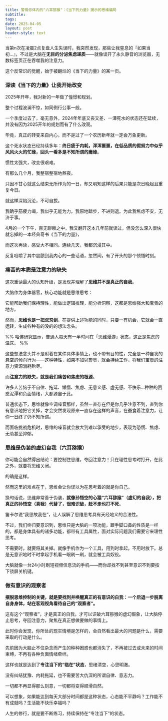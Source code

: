 ```yaml
---
title: 警惕你体内的"六耳猕猴"：《当下的力量》揭示的思维骗局
subtitle: 
tags: 
date: 2025-04-05
layout: post
header-style: text
---
```


当第n次在凌晨2点复盘人生失误时，我突然发现，那些让我窒息的『如果当初...』，不过是大脑在**无目的分泌焦虑递质**——就像误开了永久静音的浏览器，无数标签页正在吞噬我的注意力。

这个反常识的觉醒，始于被翻烂的《当下的力量》的某一页。

### 深读《当下的力量》让我开始改变

2025年开年，我对新的一年做了憧憬和规划。

整个过程波澜不惊，如同例行公事一般。

一个季度过去了，毫无意外，2024年年底又丧又差、一潭死水的状态还在延续，并没有因为2025开年的规划而有了什么改观。

毕竟，真正的转变来自内心，而不是过了一个农历新年就一定会万象更新。

这个死水状态已经持续多年：**终日疲于内耗，浑浑噩噩，在低品质的假努力中似乎风风火火的忙碌，回头一看多是不知所谓的庸碌**。

惯性太强大，改变很艰难。

有那么几个月，我整宿整宿地熬夜。

只因不甘心就这么结束无所作为的一日，却又明知这样的后果只能是次日晚起且重复今日。

就这样深陷沉沦，不可自拔。

我确乎筋疲力竭，我似乎无能为力。我原地踏步，不进则退。为此我焦虑不安，无济于事。

4月的一个下午，百无聊赖之中，我又翻开这本几年前就读过，但没怎么深入很快就忘掉的一本经典奇书《当下的力量》，

而这次再读，感受大不相同。连续几天，我都沉浸其中。

反复咀嚼了其中震颤到我内心的一些话语，忽然间，有了开头的那个顿悟时刻。

### 痛苦的本质是注意力的缺失

这次重读最大的认知升级，是发现并理解了**思维并不是真正的自我**。

大脑作为身体器官，核心功能就是思维思考：

它能帮助我们保持理性，能做出逻辑推理，能分析洞察，这都是思维强大和宝贵的地方。

然而，**思维也是一把双刃剑**，在提供上述功能的同时，只要一有机会，它就会一直运转，生成各种有的没的的想法念头。

%% 哈佛研究显示，普通人每天有一半时间在「思维漫游」状态，这正是焦虑的温床。 %%

这些想法念头并不是附着在某件具体事情上，也不带有目的性，完全是一种自发的悬空的倾向行为——这种特性，如果不加以警觉，就会持续工作，将我们宝贵的注意力资源消耗殆尽。

而**注意力的缺失，就是我们痛苦和焦虑的根源**。

许多人苦恼于不自律、拖延、懒惰、焦虑、无意义感、虚无感、不快乐...种种的困惑泥潭和负面情绪，大都源自于此。

普通状态下，思维就像空调噪音那样，虽然一直存在但是你几乎注意不到，直到你有意识地把它关掉，才会突然发现原来一直存在这样的声音，在蚕食着注意力，让你一日终了仍不知所谓。

而面临挑战危机时，思维的噪音就会放大到难以承受的地步，表现为恐慌、焦虑、无助甚至抑郁。

### 思维是伪装的虚幻自我（六耳猕猴）

你可能会自然得出结论：要控制住思维，夺回注意力！只在理性思考时打开，在此之外，就要将思维关闭。

的确是这样。

然而这里的难点在于，思维会让你误以为在思考着的就是你自己。

换句话说，思维非常善于伪装，**就像孙悟空的心猿“六耳猕猴”（虚幻的自我），把真正的孙悟空（真我）代替了，很难识破，赶不走也打不死**。

笛卡尔说“我思故我在”，让人误解了思维思考具有天经地义的合法性。

不过，我们终归要意识到，思维只是大脑的一项功能，跟手脚口鼻的性质是一样的，都是身体具有的诸多功能，都带有工具属性，面对实际问题我们需要它来理性思考。

不需要时，就要将其关掉。就像手机作为一个工具，用到时拿起，不用时放下。总是无意识地时不时拿起手机看一眼刷一刷，就会被工具奴役。

大脑就像一台24小时刷短视频信息流的手机——而你却找不到甚至意识不到要按下锁屏关机键。

### 做有意识的观察者

**摆脱思维控制的关键，就是要找到并唤醒真正的有意识的自我：一个后退一步脱离自身身体，站在客观视角看待自己的“观察者”。**

这有这个“观察者”，才是真正的自我，才可以识破六耳猕猴的虚幻假象，让大脑停止思考，夺回注意力，聚焦在真正想做要做的事情上。

此时你会发现，你所处的现实情境是怎样的，会自然看出最大的问题是什么，需要采取的行动是什么。

先前因为大脑止不住杂念而产生的种种困惑也都消失了，不再被过去或未来的时间束缚，不再有各种负面情绪牵绊。

这样也就是达到了**专注当下的“临在”状态**，思绪清空，心思明澈。

没有纠结犹豫、内耗拖延，也不需要苦大仇深的所谓自律、意志力。

一切都不再显得那么刻意，一切都将变得顺滑自然。

可以想象，如果能达到每天大部分时间都是这种状态，心态能不平静吗？工作能不有成就吗？生活能不快乐幸福吗？

人生的修行，就是要不断练习，持续保持在“专注当下”的状态。